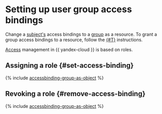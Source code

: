 # Setting up user group access bindings

Change a [subject's](../../concepts/access-control/index.md#subject) access bindings to a [group](../../../organization/manage-groups.md) as a resource. To grant a group access bindings to a resource, follow the [{#T}](access-binding-subject.md) instructions.

[Access](../../concepts/access-control/index.md#how-do-i-perform-access-management) management in {{ yandex-cloud }} is based on roles.

## Assigning a role {#set-access-binding}

{% include [accessbinding-group-as-object](../../../_includes/organization/accessbinding-group-as-object.md) %}

## Revoking a role {#remove-access-binding}

{% include [accessbinding-group-as-object](../../../_includes/organization/accessbinding-remove.md) %}